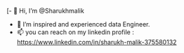 [- 👋 Hi, I’m @Sharukhmalik
- 👀 I’m inspired and experienced data Engineer.
- 📫 you can reach on my linkedin profile : https://www.linkedin.com/in/sharukh-malik-375580132
